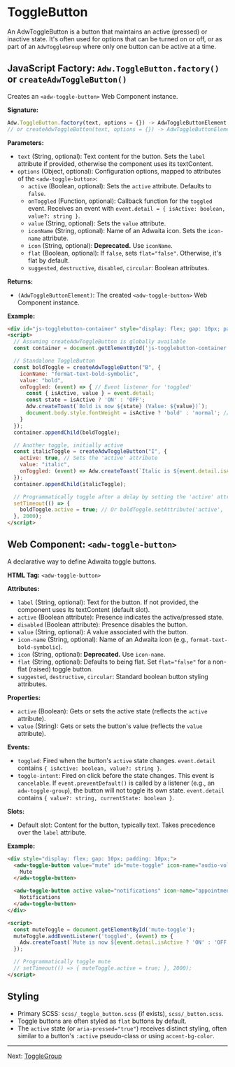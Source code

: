 # ToggleButton

An AdwToggleButton is a button that maintains an active (pressed) or inactive state. It's often used for options that can be turned on or off, or as part of an `AdwToggleGroup` where only one button can be active at a time.

## JavaScript Factory: `Adw.ToggleButton.factory()` or `createAdwToggleButton()`

Creates an `<adw-toggle-button>` Web Component instance.

**Signature:**

```javascript
Adw.ToggleButton.factory(text, options = {}) -> AdwToggleButtonElement
// or createAdwToggleButton(text, options = {}) -> AdwToggleButtonElement
```

**Parameters:**

*   `text` (String, optional): Text content for the button. Sets the `label` attribute if provided, otherwise the component uses its textContent.
*   `options` (Object, optional): Configuration options, mapped to attributes of the `<adw-toggle-button>`:
    *   `active` (Boolean, optional): Sets the `active` attribute. Defaults to `false`.
    *   `onToggled` (Function, optional): Callback function for the `toggled` event. Receives an event with `event.detail = { isActive: boolean, value?: string }`.
    *   `value` (String, optional): Sets the `value` attribute.
    *   `iconName` (String, optional): Name of an Adwaita icon. Sets the `icon-name` attribute.
    *   `icon` (String, optional): **Deprecated.** Use `iconName`.
    *   `flat` (Boolean, optional): If `false`, sets `flat="false"`. Otherwise, it's flat by default.
    *   `suggested`, `destructive`, `disabled`, `circular`: Boolean attributes.

**Returns:**

*   `(AdwToggleButtonElement)`: The created `<adw-toggle-button>` Web Component instance.

**Example:**

```html
<div id="js-togglebutton-container" style="display: flex; gap: 10px; padding: 10px;"></div>
<script>
  // Assuming createAdwToggleButton is globally available
  const container = document.getElementById('js-togglebutton-container');

  // Standalone ToggleButton
  const boldToggle = createAdwToggleButton("B", {
    iconName: "format-text-bold-symbolic",
    value: "bold",
    onToggled: (event) => { // Event listener for 'toggled'
      const { isActive, value } = event.detail;
      const state = isActive ? 'ON' : 'OFF';
      Adw.createToast(`Bold is now ${state} (Value: ${value})`);
      document.body.style.fontWeight = isActive ? 'bold' : 'normal'; // Demo effect
    }
  });
  container.appendChild(boldToggle);

  // Another toggle, initially active
  const italicToggle = createAdwToggleButton("I", {
    active: true, // Sets the 'active' attribute
    value: "italic",
    onToggled: (event) => Adw.createToast(`Italic is ${event.detail.isActive ? 'ON' : 'OFF'}`)
  });
  container.appendChild(italicToggle);

  // Programmatically toggle after a delay by setting the 'active' attribute/property
  setTimeout(() => {
    boldToggle.active = true; // Or boldToggle.setAttribute('active', '');
  }, 2000);
</script>
```

## Web Component: `<adw-toggle-button>`

A declarative way to define Adwaita toggle buttons.

**HTML Tag:** `<adw-toggle-button>`

**Attributes:**

*   `label` (String, optional): Text for the button. If not provided, the component uses its textContent (default slot).
*   `active` (Boolean attribute): Presence indicates the active/pressed state.
*   `disabled` (Boolean attribute): Presence disables the button.
*   `value` (String, optional): A value associated with the button.
*   `icon-name` (String, optional): Name of an Adwaita icon (e.g., `format-text-bold-symbolic`).
*   `icon` (String, optional): **Deprecated.** Use `icon-name`.
*   `flat` (String, optional): Defaults to being flat. Set `flat="false"` for a non-flat (raised) toggle button.
*   `suggested`, `destructive`, `circular`: Standard boolean button styling attributes.

**Properties:**

*   `active` (Boolean): Gets or sets the active state (reflects the `active` attribute).
*   `value` (String): Gets or sets the button's value (reflects the `value` attribute).

**Events:**

*   `toggled`: Fired when the button's `active` state changes. `event.detail` contains `{ isActive: boolean, value?: string }`.
*   `toggle-intent`: Fired on click before the state changes. This event is `cancelable`. If `event.preventDefault()` is called by a listener (e.g., an `adw-toggle-group`), the button will not toggle its own state. `event.detail` contains `{ value?: string, currentState: boolean }`.

**Slots:**

*   Default slot: Content for the button, typically text. Takes precedence over the `label` attribute.

**Example:**

```html
<div style="display: flex; gap: 10px; padding: 10px;">
  <adw-toggle-button value="mute" id="mute-toggle" icon-name="audio-volume-muted-symbolic">
    Mute
  </adw-toggle-button>

  <adw-toggle-button active value="notifications" icon-name="appointment-soon-symbolic">
    Notifications
  </adw-toggle-button>
</div>

<script>
  const muteToggle = document.getElementById('mute-toggle');
  muteToggle.addEventListener('toggled', (event) => {
    Adw.createToast(`Mute is now ${event.detail.isActive ? 'ON' : 'OFF'}`);
  });

  // Programmatically toggle mute
  // setTimeout(() => { muteToggle.active = true; }, 2000);
</script>
```

## Styling

*   Primary SCSS: `scss/_toggle_button.scss` (if exists), `scss/_button.scss`.
*   Toggle buttons are often styled as `flat` buttons by default.
*   The `active` state (or `aria-pressed="true"`) receives distinct styling, often similar to a button's `:active` pseudo-class or using `accent-bg-color`.

---
Next: [ToggleGroup](./togglegroup.md)

